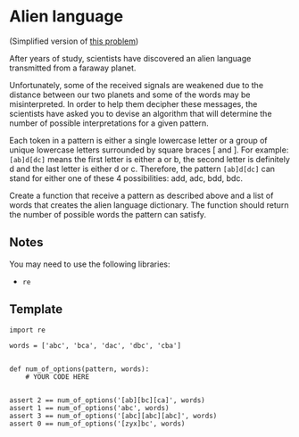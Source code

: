 Alien language
==============

(Simplified version of [this problem](https://code.google.com/codejam/contest/90101/dashboard))

After years of study, scientists have discovered an alien language transmitted from a faraway planet.

Unfortunately, some of the received signals are weakened due to the distance between our two planets and some of the words may be misinterpreted. In order to help them decipher these messages, the scientists have asked you to devise an algorithm that will determine the number of possible interpretations for a given pattern.

Each token in a pattern is either a single lowercase letter or a group of unique lowercase letters surrounded by square braces [ and ]. For example: ```[ab]d[dc]``` means the first letter is either a or b, the second letter is definitely d and the last letter is either d or c. Therefore, the pattern ```[ab]d[dc]``` can stand for either one of these 4 possibilities: add, adc, bdd, bdc.

Create a function that receive a pattern as described above and a list of words that creates the alien language dictionary. The function should return the number of possible words the pattern can satisfy.

## Notes

You may need to use the following libraries:

- ```re```

## Template

	import re

	words = ['abc', 'bca', 'dac', 'dbc', 'cba']


	def num_of_options(pattern, words):
	    # YOUR CODE HERE


	assert 2 == num_of_options('[ab][bc][ca]', words)
	assert 1 == num_of_options('abc', words)
	assert 3 == num_of_options('[abc][abc][abc]', words)
	assert 0 == num_of_options('[zyx]bc', words)
